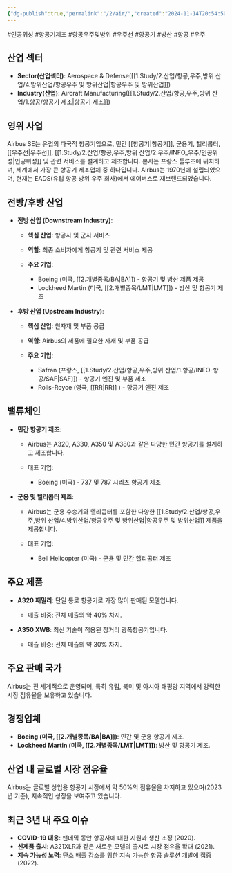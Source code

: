 ```yaml
---
{"dg-publish":true,"permalink":"/2/air/","created":"2024-11-14T20:54:50.396+09:00","updated":"2025-07-29T21:37:04.270+09:00"}
---
```


#인공위성 #항공기제조 #항공우주및방위 #우주선 #항공기 #방산 #항공 #우주 

## 산업 섹터

- **Sector(산업섹터)**: Aerospace & Defense([[1.Study/2.산업/항공,우주,방위 산업/4.방위산업/항공우주 및 방위산업\|항공우주 및 방위산업]])
- **Industry(산업)**: Aircraft Manufacturing([[1.Study/2.산업/항공,우주,방위 산업/1.항공/항공기 제조\|항공기 제조]])

## 영위 사업

Airbus SE는 유럽의 다국적 항공기업으로, 민간 [[항공기\|항공기]], 군용기, 헬리콥터, [[우주선\|우주선]], [[1.Study/2.산업/항공,우주,방위 산업/2.우주/INFO_우주/인공위성\|인공위성]] 및 관련 서비스를 설계하고 제조합니다. 본사는 프랑스 툴루즈에 위치하며, 세계에서 가장 큰 항공기 제조업체 중 하나입니다. Airbus는 1970년에 설립되었으며, 현재는 EADS(유럽 항공 방위 우주 회사)에서 에어버스로 재브랜드되었습니다.

## 전방/후방 산업

- **전방 산업 (Downstream Industry)**:
    
    - **핵심 산업**: 항공사 및 군사 서비스
    - **역할**: 최종 소비자에게 항공기 및 관련 서비스 제공
    - **주요 기업**:
        
        - Boeing (미국, [[2.개별종목/BA\|BA]]) - 항공기 및 방산 제품 제공
        - Lockheed Martin (미국, [[2.개별종목/LMT\|LMT]]) - 방산 및 항공기 제조
        
    
- **후방 산업 (Upstream Industry)**:
    
    - **핵심 산업**: 원자재 및 부품 공급
    - **역할**: Airbus의 제품에 필요한 자재 및 부품 공급
    - **주요 기업**:
        
        - Safran (프랑스, [[1.Study/2.산업/항공,우주,방위 산업/1.항공/INFO-항공/SAF\|SAF]]) - 항공기 엔진 및 부품 제조
        - Rolls-Royce (영국, [[RR\|RR]] ) - 항공기 엔진 제조
        
    

## 밸류체인

- **민간 항공기 제조**:
    
    - Airbus는 A320, A330, A350 및 A380과 같은 다양한 민간 항공기를 설계하고 제조합니다.
    - 대표 기업:
        
        - Boeing (미국) - 737 및 787 시리즈 항공기 제조
        
    
- **군용 및 헬리콥터 제조**:
    
    - Airbus는 군용 수송기와 헬리콥터를 포함한 다양한 [[1.Study/2.산업/항공,우주,방위 산업/4.방위산업/항공우주 및 방위산업\|항공우주 및 방위산업]] 제품을 제공합니다.
    - 대표 기업:
        
        - Bell Helicopter (미국) - 군용 및 민간 헬리콥터 제조
        
    

## 주요 제품

- **A320 패밀리**: 단일 통로 항공기로 가장 많이 판매된 모델입니다.
    
    - 매출 비중: 전체 매출의 약 40% 차지.
    
- **A350 XWB**: 최신 기술이 적용된 장거리 광폭항공기입니다.
    
    - 매출 비중: 전체 매출의 약 30% 차지.
    

## 주요 판매 국가

Airbus는 전 세계적으로 운영되며, 특히 유럽, 북미 및 아시아 태평양 지역에서 강력한 시장 점유율을 보유하고 있습니다.

## 경쟁업체

- **Boeing (미국, [[2.개별종목/BA\|BA]])**: 민간 및 군용 항공기 제조.
- **Lockheed Martin (미국, [[2.개별종목/LMT\|LMT]])**: 방산 및 항공기 제조.

## 산업 내 글로벌 시장 점유율

Airbus는 글로벌 상업용 항공기 시장에서 약 50%의 점유율을 차지하고 있으며(2023년 기준), 지속적인 성장을 보여주고 있습니다.

## 최근 3년 내 주요 이슈

- **COVID-19 대응**: 팬데믹 동안 항공사에 대한 지원과 생산 조정 (2020).
- **신제품 출시**: A321XLR과 같은 새로운 모델의 출시로 시장 점유율 확대 (2021).
- **지속 가능성 노력**: 탄소 배출 감소를 위한 지속 가능한 항공 솔루션 개발에 집중 (2022).